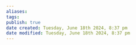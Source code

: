 ```yaml
---
aliases: 
tags: 
publish: true
date created: Tuesday, June 18th 2024, 8:37 pm
date modified: Tuesday, June 18th 2024, 8:37 pm
---
```

